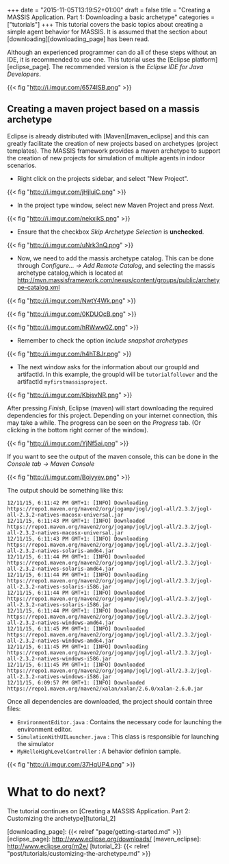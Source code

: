 +++
date = "2015-11-05T13:19:52+01:00"
draft = false
title = "Creating a MASSIS Application. Part 1: Downloading a basic archetype"
categories = ["tutorials"]
+++
This tutorial covers the basic topics about creating a simple agent behavior for MASSIS. It is assumed that the section about [downloading][downloading_page] has been read.

Although an experienced programmer can do all of these steps without an IDE, it is recommended to use one. 
This tutorial uses the [Eclipse platform][eclipse_page]. The recommended version is the _Eclipse IDE for Java Developers_.

{{< fig "http://i.imgur.com/6574ISB.png" >}}

## Creating a maven project based on a massis archetype

Eclipse is already distributed with [Maven][maven_eclipse] and this can greatly facilitate the creation of new projects based on archetypes (project templates).
The MASSIS framework provides a maven archetype to support the creation of new projects for simulation of multiple agents in indoor scenarios.

- Right click on the projects sidebar, and select "New Project".

{{< fig "http://i.imgur.com/jHjluiC.png" >}}

- In the project type window, select new Maven Project and press _Next_.

{{< fig "http://i.imgur.com/nekxikS.png" >}}

- Ensure that the checkbox _Skip Archetype Selection_ is **unchecked**.

{{< fig "http://i.imgur.com/uNrk3nQ.png" >}}

- Now, we need to add the massis archetype catalog. This can be done through _Configure... -> Add Remote Catalog_, and selecting the massis archetype catalog,which is located at http://mvn.massisframework.com/nexus/content/groups/public/archetype-catalog.xml

{{< fig "http://i.imgur.com/NwtY4Wk.png" >}}


{{< fig "http://i.imgur.com/0KDUOcB.png" >}}


{{< fig "http://i.imgur.com/hRWww0Z.png" >}}

- Remember to check the option _Include snapshot archetypes_

{{< fig "http://i.imgur.com/h4hT8Jr.png" >}}

- The next window asks for the information about our groupId and artifactId. In this example, the groupId will be `tutorialfollower` and the artifactId `myfirstmassisproject`.

{{< fig "http://i.imgur.com/KbjsvNR.png" >}}

After pressing _Finish_, Eclipse (maven) will start downloading the required dependencies for this project. Depending on your internet connection, this may take a while. The progress can be seen on the _Progress_ tab. (Or clicking in the bottom right corner of the window).

{{< fig "http://i.imgur.com/YjNf5ai.png" >}}

If you want to see the output of the maven console, this can be done in the _Console tab -> Maven Console_ 

{{< fig "http://i.imgur.com/Bojyyev.png" >}}

The output should be something like this:

```
12/11/15, 6:11:42 PM GMT+1: [INFO] Downloading https://repo1.maven.org/maven2/org/jogamp/jogl/jogl-all/2.3.2/jogl-all-2.3.2-natives-macosx-universal.jar
12/11/15, 6:11:43 PM GMT+1: [INFO] Downloaded https://repo1.maven.org/maven2/org/jogamp/jogl/jogl-all/2.3.2/jogl-all-2.3.2-natives-macosx-universal.jar
12/11/15, 6:11:43 PM GMT+1: [INFO] Downloading https://repo1.maven.org/maven2/org/jogamp/jogl/jogl-all/2.3.2/jogl-all-2.3.2-natives-solaris-amd64.jar
12/11/15, 6:11:44 PM GMT+1: [INFO] Downloaded https://repo1.maven.org/maven2/org/jogamp/jogl/jogl-all/2.3.2/jogl-all-2.3.2-natives-solaris-amd64.jar
12/11/15, 6:11:44 PM GMT+1: [INFO] Downloading https://repo1.maven.org/maven2/org/jogamp/jogl/jogl-all/2.3.2/jogl-all-2.3.2-natives-solaris-i586.jar
12/11/15, 6:11:44 PM GMT+1: [INFO] Downloaded https://repo1.maven.org/maven2/org/jogamp/jogl/jogl-all/2.3.2/jogl-all-2.3.2-natives-solaris-i586.jar
12/11/15, 6:11:44 PM GMT+1: [INFO] Downloading https://repo1.maven.org/maven2/org/jogamp/jogl/jogl-all/2.3.2/jogl-all-2.3.2-natives-windows-amd64.jar
12/11/15, 6:11:45 PM GMT+1: [INFO] Downloaded https://repo1.maven.org/maven2/org/jogamp/jogl/jogl-all/2.3.2/jogl-all-2.3.2-natives-windows-amd64.jar
12/11/15, 6:11:45 PM GMT+1: [INFO] Downloading https://repo1.maven.org/maven2/org/jogamp/jogl/jogl-all/2.3.2/jogl-all-2.3.2-natives-windows-i586.jar
12/11/15, 6:11:45 PM GMT+1: [INFO] Downloaded https://repo1.maven.org/maven2/org/jogamp/jogl/jogl-all/2.3.2/jogl-all-2.3.2-natives-windows-i586.jar
12/11/15, 6:09:57 PM GMT+1: [INFO] Downloaded https://repo1.maven.org/maven2/xalan/xalan/2.6.0/xalan-2.6.0.jar
```

Once all dependencies are downloaded, the project should contain three files:

- `EnvironmentEditor.java` : Contains the necessary code for launching the environment editor.
- `SimulationWithUILauncher.java` : This class is responsible for launching the simulator
- `MyHelloHighLevelController` : A behavior definion sample.


{{< fig "http://i.imgur.com/37HqUP4.png" >}}

# What to do next?

The tutorial continues on [Creating a MASSIS Application. Part 2: Customizing the archetype][tutorial_2]


[downloading_page]: {{< relref "page/getting-started.md" >}}
[eclipse_page]: http://www.eclipse.org/downloads/
[maven_eclipse]: http://www.eclipse.org/m2e/
[tutorial_2]: {{< relref "post/tutorials/customizing-the-archetype.md" >}}
